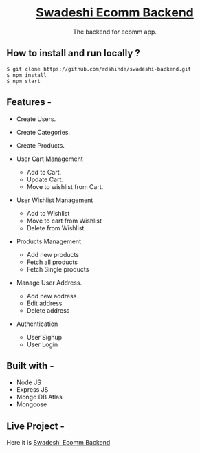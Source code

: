 <div align="center">
  <h1><a href="https://swadeshi-ecomm.herokuapp.com"> Swadeshi Ecomm Backend </a></h1>
  
  
  The backend for ecomm app.
</div>

## **How to install and run locally ?**

```
$ git clone https://github.com/rdshinde/swadeshi-backend.git
$ npm install
$ npm start
```

## **Features -**

- Create Users.
- Create Categories.
- Create Products.

- User Cart Management
  - Add to Cart.
  - Update Cart.
  - Move to wishlist from Cart.
  
- User Wishlist Management
  - Add to Wishlist
  - Move to cart from Wishlist
  - Delete from Wishlist
  
- Products Management
  - Add new products
  - Fetch all products
  - Fetch Single products

- Manage User Address.
  - Add new address
  - Edit address
  - Delete address
  
- Authentication
  - User Signup
  - User Login

## **Built with -**

- Node JS
- Express JS
- Mongo DB Atlas
- Mongoose

## **Live Project -**

Here it is [Swadeshi Ecomm Backend](https://swadeshi-ecomm.herokuapp.com/)
